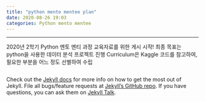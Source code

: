 ```yaml
---
title: "python mento mentee plan"
date: 2020-08-26 19:03
categories: Python mento mentee
---
```

---
2020년 2학기 Python 멘토 멘티 과정 교육자료를 위한 게시 시작!
최종 목표는 python을 사용한 데이터 분석 프로젝트 진행
Curriculum은 Kaggle 코드를 참고하여,
필요한 부분을 어느 정도 선별하여 수립

```Reference link: https://www.kaggle.com/adityakaushik01/titanic-survival-for-beginners-76
```

Check out the [Jekyll docs][jekyll-docs] for more info on how to get the most out of Jekyll. File all bugs/feature requests at [Jekyll’s GitHub repo][jekyll-gh]. If you have questions, you can ask them on [Jekyll Talk][jekyll-talk].

[jekyll-docs]: https://jekyllrb.com/docs/home
[jekyll-gh]:   https://github.com/jekyll/jekyll
[jekyll-talk]: https://talk.jekyllrb.com/
